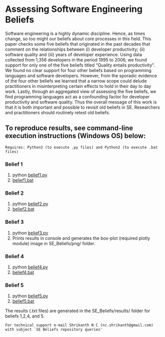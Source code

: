 # Assessing Software Engineering Beliefs

Software engineering is a highly dynamic discipline. Hence, as times change, so too might our beliefs about core processes in this field. This paper checks some five beliefs that originated in the past decades that comment on the relationships between (i) developer productivity; (ii) software quality and (iii) years of developer experience. Using data collected from 1,356 developers in the period 1995 to 2006, we found support for only one of the five beliefs titled “Quality entails productivity”. We found no clear support for four other beliefs based on programming languages and software developers. However, from the sporadic evidence of the four other beliefs we learned that a narrow scope could delude practitioners in misinterpreting certain effects to hold in their day to day work. Lastly, through an aggregated view of assessing the five beliefs, we find programming languages act as a confounding factor for developer productivity and software quality. Thus the overall message of this work is that it is both important and possible to revisit old beliefs in SE. Researchers and practitioners should routinely retest old beliefs.

## To reproduce results, see command-line execution instructions (Windows OS) below:

```
Requires: Python3 (to execute .py files) and Python2 (to execute .bat files)
```

### Belief 1

1. python [belief1.py](belief1.py)
2. [belief1.bat](belief1.bat)

### Belief 2

1. python [belief2.py](belief2.py)
2. [belief2.bat](belief2.bat)

### Belief 3

1. python [belief3.py](belief3.py)
2. Prints results in console and generates the box-plot (required plotly module) image in SE_Beliefs/png/ folder.

### Belief 4

1. python [belief4.py](belief4.py)
2. [belief4.bat](belief4.bat)

### Belief 5

1. python [belief5.py](belief5.py)
2. [belief5.bat](belief1.bat)

The results (.txt files) are generated in the SE_Beliefs/results/ folder for beliefs 1,2,4, and 5. 

```
For technical support e-mail Shrikanth N C (nc.shrikanth@gmail.com) with subject `SE Beliefs repository queries'
```
